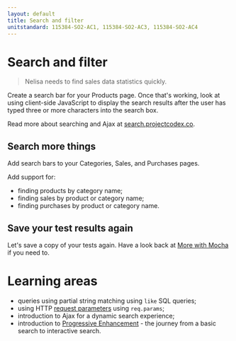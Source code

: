 ```yaml
---
layout: default
title: Search and filter
unitstandard: 115384-SO2-AC1, 115384-SO2-AC3, 115384-SO2-AC4
---
```


# Search and filter

> Nelisa needs to find sales data statistics quickly.

Create a search bar for your Products page. Once that's working, look at using client-side JavaScript to display the search results after the user has typed three or more characters into the search box.

Read more about searching and Ajax at [search.projectcodex.co](http://search.projectcodex.co/).

## Search more things

Add search bars to your Categories, Sales, and Purchases pages.

Add support for:

* finding products by category name;
* finding sales by product or category name;
* finding purchases by product or category name.

## Save your test results again

Let's save a copy of your tests again. Have a look back at [More with Mocha](2_Display_the_data.html#more-with-mocha) if you need to.

# Learning areas

* queries using partial string matching using `like` SQL queries;
* using HTTP [request parameters](http://expressjs.projectcodex.co/steps/routes.html#routes-with-parameters) using `req.params`;
* introduction to Ajax for a dynamic search experience;
* introduction to [Progressive Enhancement](https://www.smashingmagazine.com/2009/04/progressive-enhancement-what-it-is-and-how-to-use-it/) - the journey from a basic search to interactive search.
